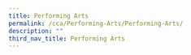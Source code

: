 ```yaml
---
title: Performing Arts
permalink: /cca/Performing-Arts/Performing-Arts/
description: ""
third_nav_title: Performing Arts
---
```


